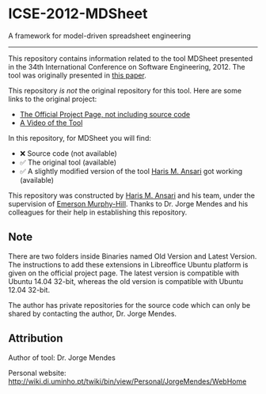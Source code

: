 # ICSE-2012-MDSheet

A framework for model-driven spreadsheet engineering

***

This repository contains information related to the tool MDSheet presented in the 34th International Conference on Software Engineering, 2012. The tool was originally presented in [this paper](http://ieeexplore.ieee.org/xpl/articleDetails.jsp?arnumber=6227239&newsearch=true&queryText=MDSheet:%20A%20framework%20for%20model-driven%20spreadsheet%20engineering).

This repository _is not_ the original repository for this tool. Here are some links to the original project:

* [The Official Project Page, not including source code](http://ssaapp.di.uminho.pt/twiki/bin/view/Main/Software)
* [A Video of the Tool](https://www.youtube.com/watch?v=6LNdTdCpV2U)

In this repository, for MDSheet you will find:
* :x: Source code (not available)
* :white_check_mark: The original tool (available)
* :white_check_mark: A slightly modified version of the tool [Haris M. Ansari](https://github.com/hmansari) got working (available)

This repository was constructed by [Haris M. Ansari](https://github.com/hmansari) and his team, under the supervision of [Emerson Murphy-Hill](https://github.com/CaptainEmerson). Thanks to Dr. Jorge Mendes and his colleagues for their help in establishing this repository. 

## Note

There are two folders inside Binaries named Old Version and Latest Version. The instructions to add these extensions in Libreoffice Ubuntu platform is given on the official project page. The latest version is compatible with Ubuntu 14.04 32-bit, whereas the old version is compatible with Ubuntu 12.04 32-bit. 

The author has private repositories for the source code which can only be shared by contacting the author, Dr. Jorge Mendes. 

## Attribution

Author of tool: Dr. Jorge Mendes
 
Personal website: http://wiki.di.uminho.pt/twiki/bin/view/Personal/JorgeMendes/WebHome
